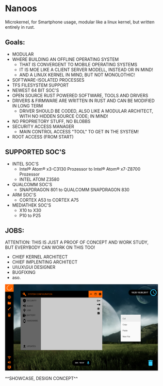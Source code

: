 # Nanoos
Microkernel, for Smartphone usage, modular like a linux kernel, but written entirely in rust.

## Goals:

- MODULAR
- WHERE BUILDING AN OFFLINE OPERATING SYSTEM
  - THAT IS CONVERGENT TO MOBILE OPERATING SYSTEMS
  - IT IS MOE LIKE A CLIENT SERVER MODELL, INSTEAD OR IN MIND!
  - AND A LINUX KERNEL IN MIND, BUT NOT MONOLOTHIC!
- SOFTWARE-ISOLATED PROCESSES
- TFS FILESYSTEM SUPPORT
- NEWEST 64 BIT SOC'S
- OPEN SOURCE RUST POWERED SOFTWARE, TOOLS AND DRIVERS
- DRIVERS & FIRMWARE ARE WRITTEN IN RUST AND CAN BE MODIFIED IN LONG TERM
  - DRIVER SHOULD BE CODED, ALSO LIKE A MODULAR ARCHITECT, WITH NO HIDDEN SOURCE CODE; IN MIND!
- NO PROPRIETORY STUFF, NO BLOBBS
- SECURITY ACCESS MANAGER
  - MAIN CONTROL ACCESS "TOOL" TO GET IN THE SYSTEM!
- ROOT ACCESS (FROM START)

## SUPPORTED SOC'S
- INTEL SOC'S
  - Intel® Atom® x3-C3130 Prozessor to Intel® Atom® x7-Z8700 Prozessor
  - INTEL ATOM Z3580
- QUALCOMM SOC'S
  - SNAPDRAGON 801 to QUALCOMM SNAPDRAGON 830
- ARM SOC'S
  - CORTEX A53 to CORTEX A75
- MEDIATHEK SOC'S
  - X10 to X30
  - P10 to P25

## JOBS:
ATTENTION: THIS IS JUST A PROOF OF CONCEPT AND WORK STUDY, BUT EVERYBODY CAN WORK ON THIS TOO!

- CHIEF KERNEL ARCHITECT
- CHIEF IMPLENTING ARCHITECT
- UI\UX\GUI DESIGNER
- BUGFIXING
- aso. 

![Screenshot](convergent_ui_nanoos.png)

^^SHOWCASE, DESIGN CONCEPT^^
